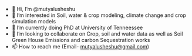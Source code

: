 - 👋 Hi, I’m @mutyalusheshu
- 👀 I’m interested in Soil, water & crop modeling, climate change and crop simulation models 
- 🌱 I’m currently doing PhD at University of Tenneessee 
- 💞️ I’m looking to collaborate on Crop, soil and water data as well as Soil Green House Emissions and carbon Sequestration works 
- 📫 How to reach me (Email- mutyalusheshu@gmail.com) 

<!---
mutyalusheshu/mutyalusheshu is a ✨ special ✨ repository because its `README.md` (this file) appears on your GitHub profile.
You can click the Preview link to take a look at your changes.
--->
